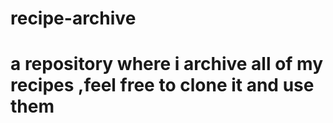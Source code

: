 # recipe-archive
# a repository where i archive all of my recipes ,feel free to clone it and use them
